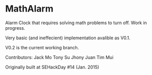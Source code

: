 # MathAlarm
Alarm Clock that requires solving math problems to turn off. Work in progress. 

Very basic (and ineffecient) implementation avalible as V0.1.

V0.2 is the current working branch.

Contributors:
Jack Mo
Tony Su
Jhony Juan
Tim Mui

Originally built at SEHackDay #14 (Jan. 2015)
